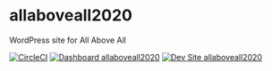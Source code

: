 # allaboveall2020

WordPress site for All Above All

[![CircleCI](https://circleci.com/gh/radcampaign/allaboveall2020.svg?style=shield)](https://circleci.com/gh/radcampaign/allaboveall2020)
[![Dashboard allaboveall2020](https://img.shields.io/badge/dashboard-allaboveall2020-yellow.svg)](https://dashboard.pantheon.io/sites/77df2bf0-383a-439c-9aa6-1288a0991992#dev/code)
[![Dev Site allaboveall2020](https://img.shields.io/badge/site-allaboveall2020-blue.svg)](http://dev-allaboveall2020.pantheonsite.io/)
